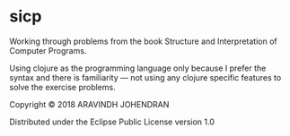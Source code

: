 # sicp

Working through problems from the book Structure and Interpretation of Computer Programs.

Using clojure as the programming language only because I prefer the syntax and there is familiarity — not using any clojure specific features to solve the exercise problems.

Copyright © 2018 ARAVINDH JOHENDRAN

Distributed under the Eclipse Public License version 1.0
